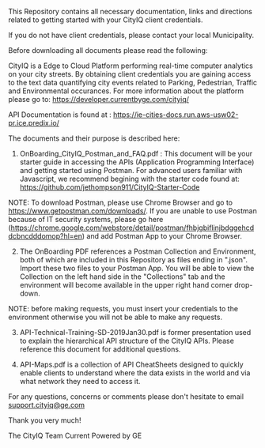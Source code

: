 This Repository contains all necessary documentation, links and directions related to getting started with your CityIQ client credentials.

If you do not have client credentials, please contact your local Municipality.

Before downloading all documents please read the following:

CityIQ is a Edge to Cloud Platform performing real-time computer analytics on your city streets. By obtaining client credentials you are gaining access to the text data quantifying city events related to Parking, Pedestrian, Traffic and Environmental occurances.  For more information about the platform please go to: https://developer.currentbyge.com/cityiq/

API Documentation is found at : https://ie-cities-docs.run.aws-usw02-pr.ice.predix.io/

The documents and their purpose is described here:

1. OnBoarding_CityIQ_Postman_and_FAQ.pdf : This document will be your starter guide in accessing the APIs (Application Programming Interface) and getting started using Postman. For advanced users familiar with Javascript, we recommend begining with the starter code found at: https://github.com/jethompson911/CityIQ-Starter-Code 

NOTE: To download Postman, please use Chrome Browser and go to https://www.getpostman.com/downloads/.  If you are unable to use Postman because of IT security systems, please go here (https://chrome.google.com/webstore/detail/postman/fhbjgbiflinjbdggehcddcbncdddomop?hl=en) and add Postman App to your Chrome Browser. 

2. The OnBoarding PDF references a Postman Collection and Environment, both of which are included in this Repository as files ending in ".json".  Import these two files to your Postman App.  You will be able to view the Collection on the left hand side in the "Collections" tab and the environment will become available in the upper right hand corner drop-down.  

NOTE: before making requests, you must insert your credentials to the environment otherwise you will not be able to make any requests.

3.  API-Technical-Training-SD-2019Jan30.pdf is former presentation used to explain the hierarchical API structure of the CityIQ APIs.  Please reference this document for additional questions.

4.  API-Maps.pdf is a collection of API CheatSheets designed to quickly enable clients to understand where the data exists in the world and via what network they need to access it.


For any questions, concerns or comments please don't hesitate to email support.cityiq@ge.com


Thank you very much!


The CityIQ Team
Current Powered by GE
